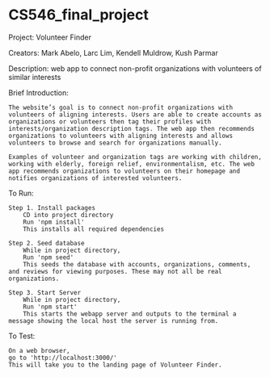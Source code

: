 # CS546_final_project
Project: Volunteer Finder

Creators:
    Mark Abelo,
    Larc Lim,
    Kendell Muldrow,
    Kush Parmar

Description: 
    web app to connect non-profit organizations with volunteers of similar interests

Brief Introduction: 
    
    The website’s goal is to connect non-profit organizations with volunteers of aligning interests. Users are able to create accounts as organizations or volunteers then tag their profiles with interests/organization description tags. The web app then recommends organizations to volunteers with aligning interests and allows volunteers to browse and search for organizations manually.
    
    Examples of volunteer and organization tags are working with children, working with elderly, foreign relief, environmentalism, etc. The web app recommends organizations to volunteers on their homepage and notifies organizations of interested volunteers.


To Run:
    
    Step 1. Install packages
        CD into project directory
        Run 'npm install'
        This installs all required dependencies
    
    Step 2. Seed database
        While in project directory,
        Run 'npm seed'
        This seeds the database with accounts, organizations, comments, and reviews for viewing purposes. These may not all be real organizations.
    
    Step 3. Start Server
        While in project directory,
        Run 'npm start'
        This starts the webapp server and outputs to the terminal a message showing the local host the server is running from.
    
To Test:
    
    On a web browser,
    go to 'http://localhost:3000/'
    This will take you to the landing page of Volunteer Finder.
    
